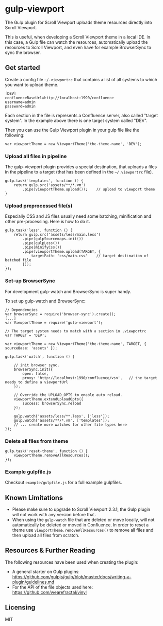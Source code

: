 # gulp-viewport

The Gulp plugin for Scroll Viewport uploads theme resources directly into Scroll Viewport.

This is useful, when developing a Scroll Viewport theme in a local IDE. In this case, a Gulp 
file can watch the resources, automatically upload the resources to Scroll Viewport, and 
even have for example BrowserSync to sync the browser.

## Get started

Create a config file ``~/.viewportrc`` that contains a list of all systems to which you want
to upload theme.

    [DEV]
    confluenceBaseUrl=http://localhost:1990/confluence
    username=admin
    password=admin
    
Each section in the file is represents a Confluence server, also called "target system". 
In the example above there is one target system called "DEV".                                                                    

Then you can use the Gulp Viewport plugin in your gulp file like the following:

    var viewportTheme = new ViewportTheme('the-theme-name', 'DEV');
 
 
### Upload all files in pipeline

The gulp-viewport plugin provides a special destination, that uploads a files in the 
pipeline to a target (that has been defined in the ``~/.viewportrc`` file). 

    gulp.task('templates', function () {
        return gulp.src('assets/**/*.vm')
            .pipe(viewportTheme.upload());    // upload to viewport theme
    }


### Upload preprocessed file(s)

Especially CSS and JS files usually need some batching, minification and other pre-processing.
Here is how to do it.

    gulp.task('less', function () {
        return gulp.src('assets/less/main.less')
            .pipe(gulpSourcemaps.init())
            .pipe(gulpLess())
            .pipe(minifyCss())
            .pipe(viewportTheme.upload(TARGET, {
                targetPath: 'css/main.css'    // target destination of batched file    
            }));
    });


### Set-up BrowserSync

For development gulp-watch and BrowserSync is super handy.

To set up gulp-watch and BrowserSync:

    // Dependencies 
    var browserSync = require('browser-sync').create();
    [...]
    var ViewportTheme = require('gulp-viewport');

    // The target system needs to match with a section in .viewportrc
    var TARGET = 'DEV';
    
    var viewportTheme = new ViewportTheme('the-theme-name', TARGET, { sourceBase: 'assets' });
    
    gulp.task('watch', function () {
    
        // init browser sync.
        browserSync.init({
            open: false,
            proxy: 'http://localhost:1990/confluence/vsn',   // the target needs to define a viewportUrl
        });
    
        // Override the UPLOAD_OPTS to enable auto reload.
        viewportTheme.extendUploadOpts({
            success: browserSync.reload
        });
    
        gulp.watch('assets/less/**.less', ['less']);
        gulp.watch('assets/**/*.vm', ['templates']);
        // ... create more watches for other file types here
    });


### Delete all files from theme

    gulp.task('reset-theme', function () {
        viewportTheme.removeAllResources();
    });

    
### Example gulpfile.js

Checkout ``example/gulpfile.js`` for a full example gulpfiles.


## Known Limitations

* Please make sure to upgrade to Scroll Viewport 2.3.1, the Gulp plugin will
  not work with any version before that.  
* When using the ``gulp-watch`` file that are deleted or move locally, will
  not automatically be deleted or moved in Confluence. In order to reset a theme
  use ``viewportTheme.removeAllResources()`` to remove all files and then 
  upload all files from scratch.


## Resources & Further Reading

The following resources have been used when creating the plugin:

* A general starter on Gulp plugins: https://github.com/gulpjs/gulp/blob/master/docs/writing-a-plugin/guidelines.md
* For the API of the file objects used here: https://github.com/wearefractal/vinyl


## Licensing

MIT
